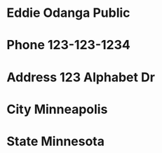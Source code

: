 # Eddie Odanga Public
# Phone 123-123-1234
# Address 123 Alphabet Dr
# City Minneapolis
# State Minnesota
